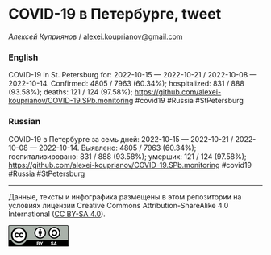 COVID-19 в Петербурге, tweet
============================

*Алексей Куприянов* /
<a href="mailto:alexei.kouprianov@gmail.com" class="email">alexei.kouprianov@gmail.com</a>

### English

COVID-19 in St. Petersburg for: 2022-10-15 — 2022-10-21 / 2022-10-08 —
2022-10-14. Сonfirmed: 4805 / 7963 (60.34%); hospitalized: 831 / 888
(93.58%); deaths: 121 / 124 (97.58%);
<a href="https://github.com/alexei-kouprianov/COVID-19.SPb.monitoring" class="uri">https://github.com/alexei-kouprianov/COVID-19.SPb.monitoring</a>
\#covid19 \#Russia \#StPetersburg

### Russian

COVID-19 в Петербурге за семь дней: 2022-10-15 — 2022-10-21 / 2022-10-08
— 2022-10-14. Выявлено: 4805 / 7963 (60.34%); госпитализировано: 831 /
888 (93.58%); умерших: 121 / 124 (97.58%);
<a href="https://github.com/alexei-kouprianov/COVID-19.SPb.monitoring" class="uri">https://github.com/alexei-kouprianov/COVID-19.SPb.monitoring</a>
\#covid19 \#Russia \#StPetersburg

------------------------------------------------------------------------

Данные, тексты и инфографика размещены в этом репозитории на условиях
лицензии Creative Commons Attribution-ShareAlike 4.0 International ([CC
BY-SA 4.0](https://creativecommons.org/licenses/by-sa/4.0/)).

![](../misc/CC-BY-SA-icon.png "CC-BY-SA")
